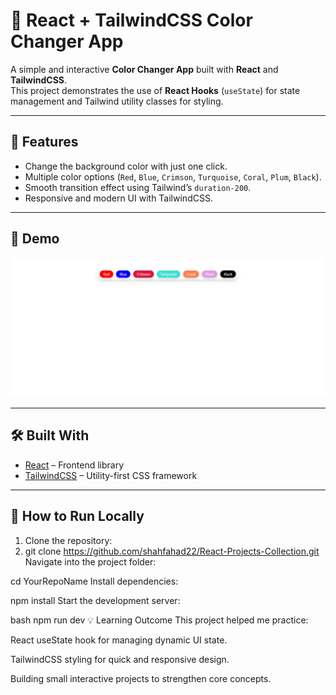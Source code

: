 # 🎨 React + TailwindCSS Color Changer App

A simple and interactive **Color Changer App** built with **React** and **TailwindCSS**.  
This project demonstrates the use of **React Hooks** (`useState`) for state management and Tailwind utility classes for styling.  

---

## 🔑 Features
- Change the background color with just one click.
- Multiple color options (`Red`, `Blue`, `Crimson`, `Turquoise`, `Coral`, `Plum`, `Black`).
- Smooth transition effect using Tailwind’s `duration-200`.
- Responsive and modern UI with TailwindCSS.

---

## 🚀 Demo
![App Screenshot](https://github.com/shahfahad22/React-Projects-Collection/blob/98515e61a390509cdecc176c208e1e038c510882/05-Bg%20Changer/src/assets/bg%20changer.png) 

---

## 🛠️ Built With
- [React](https://react.dev/) – Frontend library
- [TailwindCSS](https://tailwindcss.com/) – Utility-first CSS framework

---

## 📂 How to Run Locally

1. Clone the repository:
2. git clone https://github.com/shahfahad22/React-Projects-Collection.git
Navigate into the project folder:

cd YourRepoName
Install dependencies:

npm install
Start the development server:

bash
npm run dev
💡 Learning Outcome
This project helped me practice:

React useState hook for managing dynamic UI state.

TailwindCSS styling for quick and responsive design.

Building small interactive projects to strengthen core concepts.
